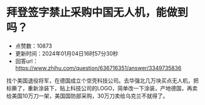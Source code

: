 # 拜登签字禁止采购中国无人机，能做到吗？
- 点赞数：10873
- 更新时间：2024年01月04日16时57分30秒
- 回答url：https://www.zhihu.com/question/636716351/answer/3349735836
<body>
 <p data-pid="47HbpOIS">找个美国退役将军，在德国成立个空壳科技公司。去华强北几万块买点无人机，把标撕了，重新涂装下，贴上科技公司的LOGO，简单改一下涂装，产地德国，再卖给美国10万刀一架，美国国防部采购，30万刀卖给乌克兰不就得了。</p>
</body>
